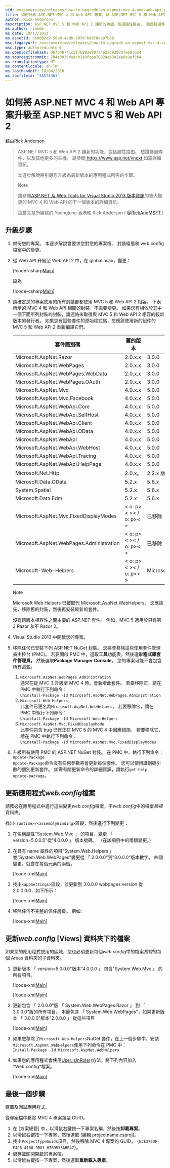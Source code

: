 ```yaml
---
uid: mvc/overview/releases/how-to-upgrade-an-aspnet-mvc-4-and-web-api-project-to-aspnet-mvc-5-and-web-api-2
title: 如何升級 ASP.NET MVC 4 和 Web API 專案，以 ASP.NET MVC 5 和 Web API 2 |Microsoft Docs
author: Rick-Anderson
description: ASP.NET MVC 5 和 Web API 2 讓新的功能，包括屬性路由、 驗證篩選條件，以及其他更多的主機。
ms.author: riande
ms.date: 10/17/2013
ms.assetid: db0d02d9-58e8-4a0b-8d7d-b8df8ea97b88
msc.legacyurl: /mvc/overview/releases/how-to-upgrade-an-aspnet-mvc-4-and-web-api-project-to-aspnet-mvc-5-and-web-api-2
msc.type: authoredcontent
ms.openlocfilehash: d6fb40741c5f7b992e907a462ac92972fe603624
ms.sourcegitcommit: 7b4e3936feacb1a8fcea7802aab3e2ea9c8af5b4
ms.translationtype: MT
ms.contentlocale: zh-TW
ms.lasthandoff: 10/04/2018
ms.locfileid: "48578363"
---
```

<a name="how-to-upgrade-an-aspnet-mvc-4-and-web-api-project-to-aspnet-mvc-5-and-web-api-2"></a>如何將 ASP.NET MVC 4 和 Web API 專案升級至 ASP.NET MVC 5 和 Web API 2
====================
藉由[Rick Anderson]((https://twitter.com/RickAndMSFT))

> ASP.NET MVC 5 和 Web API 2 讓新的功能，包括屬性路由、 驗證篩選條件，以及其他更多的主機。 請參閱[ https://www.asp.net/vnext ](https://www.asp.net/core)如需詳細資訊。
> 
> 本逐步解說將引導您升級為最新版本的應用程式所需的步驟。  
> 
> > [!NOTE]
> > 請參閱[ASP.NET 及 Web Tools for Visual Studio 2013 版本資訊](../../../visual-studio/overview/2013/release-notes.md)的重大變更的 MVC 4 和 Web API 的下一個版本的詳細資訊。
> 
>   
> 
> 這篇文章所編寫的 Youngjune 香港和 Rick Anderson ( [ @RickAndMSFT ](https://twitter.com/#!/RickAndMSFT) )


## <a name="upgrade-steps"></a>升級步驟

1. 備份您的專案。 本逐步解說會要求您對您的專案檔、 封裝組態和 web.config 檔案中的變更。
2. 從 Web API 升級至 Web API 2 中，在 global.asax，變更：

    [!code-csharp[Main](how-to-upgrade-an-aspnet-mvc-4-and-web-api-project-to-aspnet-mvc-5-and-web-api-2/samples/sample1.cs)]

   設為

    [!code-csharp[Main](how-to-upgrade-an-aspnet-mvc-4-and-web-api-project-to-aspnet-mvc-5-and-web-api-2/samples/sample2.cs)]
3. 請確定您的專案使用的所有封裝都都使用 MVC 5 和 Web API 2 相容。 下表所示的 MVC 4 和 Web API 相關的封裝，不需要變更。 如果您有相依於其中一個下面所列封裝的封裝，請連絡來取得與 MVC 5 和 Web API 2 相容的較新版本的發行者。 如果您有這些套件的原始程式碼，您應該使用新的組件的 MVC 5 和 Web API 2 重新編譯它們。   

    | **套件識別碼** | **舊的版本** | **新的版本** |
    | --- | --- | --- |
    | Microsoft.AspNet.Razor | 2.0.x.x | 3.0.0 |
    | Microsoft.AspNet.WebPages | 2.0.x.x | 3.0.0 |
    | Microsoft.AspNet.WebPages.WebData | 2.0.x.x | 3.0.0 |
    | Microsoft.AspNet.WebPages.OAuth | 2.0.x.x | 3.0.0 |
    | Microsoft.AspNet.Mvc | 4.0.x.x | 5.0.0 |
    | Microsoft.AspNet.Mvc.Facebook | 4.0.x.x | 5.0.0 |
    | Microsoft.AspNet.WebApi.Core | 4.0.x.x | 5.0.0 |
    | Microsoft.AspNet.WebApi.SelfHost | 4.0.x.x | 5.0.0 |
    | Microsoft.AspNet.WebApi.Client | 4.0.x.x | 5.0.0 |
    | Microsoft.AspNet.WebApi.OData | 4.0.x.x | 5.0.0 |
    | Microsoft.AspNet.WebApi | 4.0.x.x | 5.0.0 |
    | Microsoft.AspNet.WebApi.WebHost | 4.0.x.x | 5.0.0 |
    | Microsoft.AspNet.WebApi.Tracing | 4.0.x.x | 5.0.0 |
    | Microsoft.AspNet.WebApi.HelpPage | 4.0.x.x | 5.0.0 |
    | Microsoft.Net.Http | 2.0.x。 | 2.2.x 版本。 |
    | Microsoft.Data.OData | 5.2.x | 5.6.x |
    | System.Spatial | 5.2.x | 5.6.x |
    | Microsoft.Data.Edm | 5.2.x | 5.6.x |
    | Microsoft.AspNet.Mvc.FixedDisplayModes | < o: p>< >< / o: p>< > | 已移除 |
    | Microsoft.AspNet.WebPages.Administration | < o: p>< >< / o: p>< > | 已移除 |
    | Microsoft-Web-Helpers | < o: p>< >< / o: p>< > | Microsoft.AspNet.WebHelpers |

    > [!NOTE]
    > Microsoft Web Helpers 已被取代 Microsoft.AspNet.WebHelpers。 您應該先，移除舊的封裝，然後再安裝較新的套件。   
    >   
    > 沒有跨版本相容性之間主要的 ASP.NET 套件。 例如，MVC 5 適用於只有第 3 Razor 和不 Razor 2。
4. Visual Studio 2013 中開啟您的專案。
5. 移除任何已安裝下列 ASP.NET NuGet 封裝。 您將會移除這些使用套件管理員主控台 (PMC)。 若要開啟 PMC 中，選取**工具**功能表，然後選取**程式庫套件管理員，** 然後選取**Package Manager Console**。 您的專案可能不會包含所有這些。

    1. `Microsoft.AspNet.WebPages.Administration`  
   通常在從 MVC 3 升級至 MVC 4 時，會新增此套件。 若要移除它，請在 PMC 中執行下列命令：  
        `Uninstall-Package -Id Microsoft.AspNet.WebPages.Administration`
    2. `Microsoft-Web-Helpers`   
   此套件已更名為`Microsoft.AspNet.WebHelpers`。 若要移除它，請在 PMC 中執行下列命令：  
        `Uninstall-Package -Id Microsoft-Web-Helpers`
    3. `Microsoft.AspNet.Mvc.FixedDisplayMode`  
   此套件包含 bug 已修正在 MVC 5 的 MVC 4 中因應措施。 若要移除它，請在 PMC 中執行下列命令：  
        `Uninstall-Package -Id Microsoft.AspNet.Mvc.FixedDisplayModes`
6. 升級所有使用 PMC 的 ASP.NET NuGet 封裝。 在 PMC 中，執行下列命令：  
    `Update-Package`  
   `Update-Package`命令沒有任何參數將會更新每個套件。 您可以使用識別碼引數的個別更新套件。 如需有關更新命令的詳細資訊，請執行`get-help update-package`。

## <a name="update-the-application-webconfig-file"></a>更新應用程式*web.config*檔案

請務必在應用程式中進行這些變更*web.config*檔案，不*web.config*中的檔案*檢視*資料夾。

找出`<runtime>/<assemblyBinding>`區段，然後進行下列變更：

1. 在名稱屬性"System.Web.Mvc 」 的項目，變更 「 version=5.0.0.0"從"4.0.0.0 」 版本號碼。 （在該項目中的兩個變更。）
2. 在具有 name 屬性的項目&quot;System.Web.Helpers 」 並&quot;System.Web.WebPages&quot;變更從 「 2.0.0.0"到"3.0.0.0"版本數字。 四個變更，就會在每個元素的兩個。

    [!code-xml[Main](how-to-upgrade-an-aspnet-mvc-4-and-web-api-project-to-aspnet-mvc-5-and-web-api-2/samples/sample3.xml?highlight=6,10,14)]
3. 找出`<appSettings>`區段，並更新到 3.0.0.0 webpages:version 從 2.0.0.0.0，如下所示：

    [!code-xml[Main](how-to-upgrade-an-aspnet-mvc-4-and-web-api-project-to-aspnet-mvc-5-and-web-api-2/samples/sample4.xml?highlight=2)]
4. 移除任何不完整的信任層級。 例如: 

    [!code-xml[Main](how-to-upgrade-an-aspnet-mvc-4-and-web-api-project-to-aspnet-mvc-5-and-web-api-2/samples/sample5.xml?highlight=2)]

## <a name="update-the-webconfig-files-under-the-views-folder"></a>更新*web.config* [Views] 資料夾下的檔案

如果您的應用程式使用的區域，您也必須更新每個*web.config*中的檔案*檢視*的每個 Areas 資料夾的子資料夾。

1. 更新版本 「 version=5.0.0.0"版本"4.0.0.0 」 包含"System.Web.Mvc 」 的所有項目。  

    [!code-xml[Main](how-to-upgrade-an-aspnet-mvc-4-and-web-api-project-to-aspnet-mvc-5-and-web-api-2/samples/sample6.xml?highlight=2)]

    [!code-xml[Main](how-to-upgrade-an-aspnet-mvc-4-and-web-api-project-to-aspnet-mvc-5-and-web-api-2/samples/sample7.xml?highlight=4-6,8)]
2. 更新包含 「 2.0.0.0"版 「 System.Web.WebPages.Razor 」 到 「 3.0.0.0"版的所有項目。 本節包含 「 System.Web.WebPages"，如果更新版本 「 3.0.0.0"版本"2.0.0.0 」 從這些項目  

    [!code-xml[Main](how-to-upgrade-an-aspnet-mvc-4-and-web-api-project-to-aspnet-mvc-5-and-web-api-2/samples/sample8.xml?highlight=3-5)]
3. 如果您移除了`Microsoft-Web-Helpers`NuGet 套件，在上一個步驟中，安裝`Microsoft.AspNet.WebHelpers`使用下列命令在 PMC 中：  
    `Install-Package -Id Microsoft.AspNet.WebHelpers`
4. 如果您的應用程式會使用[User.IsInRole()](https://msdn.microsoft.com/en-us/library/system.web.security.roleprincipal.isinrole(v=vs.110).aspx)方法，將下列內容加入*Web.config*檔案。

    [!code-xml[Main](how-to-upgrade-an-aspnet-mvc-4-and-web-api-project-to-aspnet-mvc-5-and-web-api-2/samples/sample9.xml)]

## <a name="final-steps"></a>最後一個步驟

建置及測試應用程式。

從專案檔中移除 MVC 4 專案類型 GUID。

1. 在 [方案總管] 中，以滑鼠右鍵按一下專案名稱，然後按**卸載專案**。
2. 以滑鼠右鍵按一下專案，然後選取 [編輯 projectname.csproj]。
3. 找出`ProjectTypeGuids`項目，然後移除 MVC 4 專案的 GUID， `{E3E379DF-F4C6-4180-9B81-6769533ABE47}`。
4. 儲存並關閉開啟的專案檔。
5. 以滑鼠右鍵按一下專案，然後選取**重新載入專案**。
